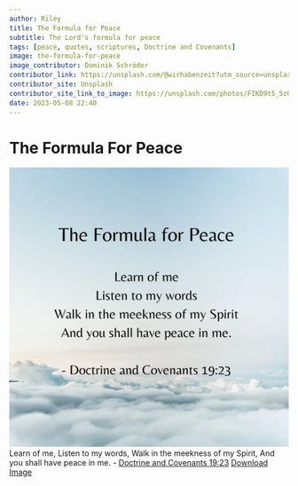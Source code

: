 ```yaml
---
author: Riley
title: The Formula for Peace
subtitle: The Lord's formula for peace
tags: [peace, quotes, scriptures, Doctrine and Covenants]
image: the-formula-for-peace
image_contributor: Dominik Schröder
contributor_link: https://unsplash.com/@wirhabenzeit?utm_source=unsplash&utm_medium=referral&utm_content=creditCopyText
contributor_site: Unsplash
contributor_site_link_to_image: https://unsplash.com/photos/FIKD9t5_5zQ?utm_source=unsplash&utm_medium=referral&utm_content=creditCopyText
date: 2023-05-08 22:40
---
```


# The Formula For Peace

<img class="img-responsive" src="/assets/images/posts/the-formula-for-peace-quote.webp" alt="blue sky with white clouds scattered throughout, quote on top">
<br>
<span class="caption text-muted">Learn of me, Listen to my words, Walk in the meekness of my Spirit, And you shall have peace in me. - <a href="https://www.churchofjesuschrist.org/study/scriptures/dc-testament/dc/19?id=p23&lang=eng#p23">Doctrine and Covenants 19:23</a></span>
<span class="caption text-muted"><a href="/assets/images/posts/the-formula-for-peace-quote.webp" download>
  Download Image
</a></span>

